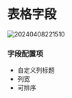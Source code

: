 # 表格字段

![20240408221510](https://nocobase-docs.oss-cn-beijing.aliyuncs.com/20240408221510.png)

### 字段配置项

- 自定义列标题
- 列宽
- 可排序
